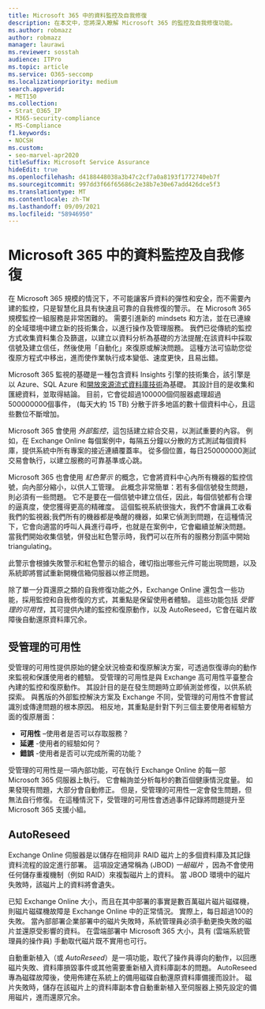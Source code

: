 ```yaml
---
title: Microsoft 365 中的資料監控及自我修復
description: 在本文中，您將深入瞭解 Microsoft 365 的監控及自我修復功能。
ms.author: robmazz
author: robmazz
manager: laurawi
ms.reviewer: sosstah
audience: ITPro
ms.topic: article
ms.service: O365-seccomp
ms.localizationpriority: medium
search.appverid:
- MET150
ms.collection:
- Strat_O365_IP
- M365-security-compliance
- MS-Compliance
f1.keywords:
- NOCSH
ms.custom:
- seo-marvel-apr2020
titleSuffix: Microsoft Service Assurance
hideEdit: true
ms.openlocfilehash: d4188448038a3b47c2cf7a0a8193f1772740eb7f
ms.sourcegitcommit: 997dd3f66f65686c2e38b7e30e67add426dce5f3
ms.translationtype: MT
ms.contentlocale: zh-TW
ms.lasthandoff: 09/09/2021
ms.locfileid: "58946950"
---
```

# <a name="data-monitoring-and-self-healing-in-microsoft-365"></a>Microsoft 365 中的資料監控及自我修復

在 Microsoft 365 規模的情況下，不可能讓客戶資料的彈性和安全，而不需要內建的監控，只是智慧化且具有快速且可靠的自我修復的警示。 在 Microsoft 365 規模監控一組服務是非常困難的。 需要引進新的 mindsets 和方法，並在已連線的全域環境中建立新的技術集合，以進行操作及管理服務。 我們已從傳統的監控方式收集資料集合及篩選，以建立以資料分析為基礎的方法提醒;在該資料中採取信號及建立信任，然後使用「自動化」來復原或解決問題。 這種方法可協助您從復原方程式中移出，進而使作業執行成本變低、速度更快，且易出錯。 

Microsoft 365 監視的基礎是一種包含資料 Insights 引擎的技術集合，該引擎是以 Azure、SQL Azure 和[開放來源流式資料庫技術](https://cassandra.apache.org/)為基礎。 其設計目的是收集和匯總資料，並取得結論。 目前，它會從超過100000個伺服器處理超過500000000個事件， (每天大約 15 TB) 分散于許多地區的數十個資料中心，且這些數位不斷增加。 

Microsoft 365 會使用 *外部監控*，這包括建立綜合交易，以測試重要的內容。 例如，在 Exchange Online 每個案例中，每隔五分鐘以分散的方式測試每個資料庫，提供系統中所有專案的接近連續覆蓋率。 從多個位置，每日250000000測試交易會執行，以建立服務的可靠基準或心跳。 

Microsoft 365 也會使用 *紅色警示* 的概念，它會將資料中心內所有機器的監控信號，向內部分縮小，以供人工管理。 此概念非常簡單：若有多個信號發生問題，則必須有一些問題。 它不是要在一個信號中建立信任，因此，每個信號都有合理的逼真度，使您獲得更高的精確度。 這個監視系統很強大，我們不會讓員工收看我們的監視器;我們所有的機器都是喚醒的機器，如果它偵測到問題，在這種情況下，它會向適當的呼叫人員進行尋呼，也就是在案例中，它會繼續並解決問題。 當我們開始收集信號，併發出紅色警示時，我們可以在所有的服務分割區中開始 triangulating。 

此警示會根據失敗警示和紅色警示的組合，確切指出哪些元件可能出現問題，以及系統即將嘗試重新開機信箱伺服器以修正問題。 

除了單一分頁還原之類的自我修復功能之外，Exchange Online 還包含一些功能，採用監控和自我修復的方式，其重點是保留使用者體驗。 這些功能包括 *受管理的可用性*，其可提供內建的監控和復原動作，以及 AutoReseed，它會在磁片故障後自動還原資料庫冗余。 

## <a name="managed-availability"></a>受管理的可用性 

受管理的可用性提供原始的健全狀況檢查和復原解決方案，可透過恢復導向的動作來監視和保護使用者的體驗。 受管理的可用性是與 Exchange 高可用性平臺整合內建的監控和復原動作。 其設計目的是在發生問題時立即偵測並修復，以供系統探索。 與舊版的外部監控解決方案及 Exchange 不同，受管理的可用性不會嘗試識別或傳達問題的根本原因。 相反地，其重點是針對下列三個主要使用者經驗方面的復原層面：

- **可用性** –使用者是否可以存取服務？ 
- **延遲** -使用者的經驗如何？ 
- **錯誤** -使用者是否可以完成所需的功能？ 

受管理的可用性是一項內部功能，可在執行 Exchange Online 的每一部 Microsoft 365 伺服器上執行。 它會輪詢並分析每秒的數百個健康情況度量。 如果發現有問題，大部分會自動修正。 但是，受管理的可用性一定會發生問題，但無法自行修復。 在這種情況下，受管理的可用性會透過事件記錄將問題提升至 Microsoft 365 支援小組。

## <a name="autoreseed"></a>AutoReseed

Exchange Online 伺服器是以儲存在相同非 RAID 磁片上的多個資料庫及其記錄資料流程的設定進行部署。 這項設定通常稱為 (JBOD) *一組磁片* ，因為不會使用任何儲存重複機制（例如 RAID）來複製磁片上的資料。 當 JBOD 環境中的磁片失敗時，該磁片上的資料將會遺失。 

已知 Exchange Online 大小，而且在其中部署的事實是數百萬磁片磁片磁碟機，則磁片磁碟機故障是 Exchange Online 中的正常情況。 實際上，每日超過100的失敗。 當內部部署企業部署中的磁片失敗時，系統管理員必須手動更換失敗的磁片並還原受影響的資料。 在雲端部署中 Microsoft 365 大小，具有 (雲端系統管理員的操作員) 手動取代磁片既不實用也可行。 

自動重新植入（或 *AutoReseed*）是一項功能，取代了操作員導向的動作，以回應磁片失敗、資料庫損毀事件或其他需要重新植入資料庫副本的問題。 AutoReseed 專為磁碟故障後，使用佈建在系統上的備用磁碟自動還原資料庫備援而設計。 磁片失敗時，儲存在該磁片上的資料庫副本會自動重新植入至伺服器上預先設定的備用磁片，進而還原冗余。 